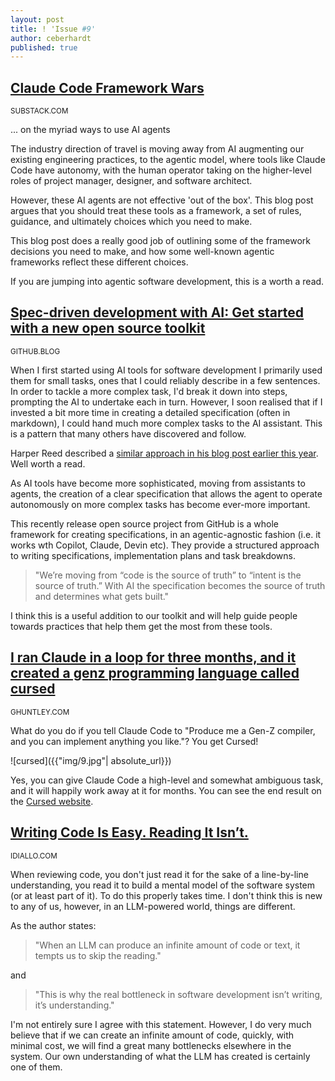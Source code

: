 ```yaml
---
layout: post
title: ! 'Issue #9'
author: ceberhardt
published: true
---
```


## [Claude Code Framework Wars](https://shmck.substack.com/p/claude-code-framework-wars)

<small>SUBSTACK.COM</small>

... on the myriad ways to use AI agents

The industry direction of travel is moving away from AI augmenting our existing engineering practices, to the agentic model, where tools like Claude Code have autonomy, with the human operator taking on the higher-level roles of project manager, designer, and software architect.

However, these AI agents are not effective 'out of the box'. This blog post argues that you should treat these tools as a framework, a set of rules, guidance, and ultimately choices which you need to make.

This blog post does a really good job of outlining some of the framework decisions you need to make, and how some well-known agentic frameworks reflect these different choices.

If you are jumping into agentic software development, this is a worth a read. 

## [Spec-driven development with AI: Get started with a new open source toolkit](https://github.blog/ai-and-ml/generative-ai/spec-driven-development-with-ai-get-started-with-a-new-open-source-toolkit/)

<small>GITHUB.BLOG</small>

When I first started using AI tools for software development I primarily used them for small tasks, ones that I could reliably describe in a few sentences. In order to tackle a more complex task, I'd break it down into steps, prompting the AI to undertake each in turn. However, I soon realised that if I invested a bit more time in creating a detailed specification (often in markdown), I could hand much more complex tasks to the AI assistant. This is a pattern that many others have discovered and follow.

Harper Reed described a [similar approach in his blog post earlier this year](https://harper.blog/2025/02/16/my-llm-codegen-workflow-atm/). Well worth a read.

As AI tools have become more sophisticated, moving from assistants to agents, the creation of a clear specification that allows the agent to operate autonomously on more complex tasks has become ever-more important.

This recently release open source project from GitHub is a whole framework for creating specifications, in an agentic-agnostic fashion (i.e. it works wth Copilot, Claude, Devin etc). They provide a structured approach to writing specifications, implementation plans and task breakdowns.

> "We’re moving from “code is the source of truth” to “intent is the source of truth.” With AI the specification becomes the source of truth and determines what gets built."

I think this is a useful addition to our toolkit and will help guide people towards practices that help them get the most from these tools.

## [I ran Claude in a loop for three months, and it created a genz programming language called cursed](https://ghuntley.com/cursed/)

<small>GHUNTLEY.COM</small>

What do you do if you tell Claude Code to "Produce me a Gen-Z compiler, and you can implement anything you like."? You get Cursed!

![cursed]({{"img/9.jpg"| absolute_url}})

Yes, you can give Claude Code a high-level and somewhat ambiguous task, and it will happily work away at it for months. You can see the end result on the [Cursed website](https://cursed-lang.org/).

## [Writing Code Is Easy. Reading It Isn’t.](https://idiallo.com/blog/writing-code-is-easy-reading-is-hard)

<small>IDIALLO.COM</small>

When reviewing code, you don't just read it for the sake of a line-by-line understanding, you read it to build a mental model of the software system (or at least part of it). To do this properly takes time. I don't think this is new to any of us, however, in an LLM-powered world, things are different.

As the author states:

> "When an LLM can produce an infinite amount of code or text, it tempts us to skip the reading."

and

> "This is why the real bottleneck in software development isn’t writing, it’s understanding."

I'm not entirely sure I agree with this statement. However, I do very much believe that if we can create an infinite amount of code, quickly, with minimal cost, we will find a great many bottlenecks elsewhere in the system. Our own understanding of what the LLM has created is certainly one of them.

